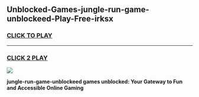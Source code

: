 
## Unblocked-Games-jungle-run-game-unblockeed-Play-Free-irksx
<h3>
<a href="https://premium76.site?title=jungle-run-game-unblockeed&ref=23A">CLICK TO PLAY</a></h3>
<hr>

<h3>
<a href="https://premium76.site?title=jungle-run-game-unblockeed&ref=23A">CLICK 2 PLAY</a>
  
</h3>

<a href="https://premium76.site?title=jungle-run-game-unblockeed&ref=23A"><img src="https://clearcache.store/games.png"></a>


**jungle-run-game-unblockeed games unblocked: Your Gateway to Fun and Accessible Online Gaming**
